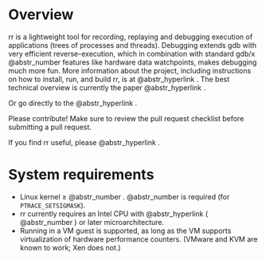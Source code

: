 # Overview

rr is a lightweight tool for recording, replaying and debugging execution of applications (trees of processes and threads). Debugging extends gdb with very efficient reverse-execution, which in combination with standard gdb/x @abstr_number features like hardware data watchpoints, makes debugging much more fun. More information about the project, including instructions on how to install, run, and build rr, is at @abstr_hyperlink . The best technical overview is currently the paper @abstr_hyperlink .

Or go directly to the @abstr_hyperlink .

Please contribute! Make sure to review the pull request checklist before submitting a pull request.

If you find rr useful, please @abstr_hyperlink .

# System requirements

  * Linux kernel ≥ @abstr_number . @abstr_number is required (for `PTRACE_SETSIGMASK`).
  * rr currently requires an Intel CPU with @abstr_hyperlink ( @abstr_number ) or later microarchitecture.
  * Running in a VM guest is supported, as long as the VM supports virtualization of hardware performance counters. (VMware and KVM are known to work; Xen does not.)



